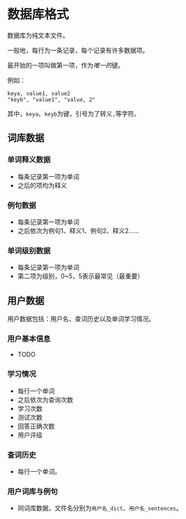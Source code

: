 # 数据库格式

数据库为纯文本文件。

一般地，每行为一条记录，每个记录有许多数据项。

最开始的一项叫做第一项，作为*唯一的*键。

例如：

```
keya, value1, value2
"keyb", "value1", "value, 2"
```

其中，`keya`、`keyb`为键，引号为了转义`,`等字符。

## 词库数据

### 单词释义数据

- 每条记录第一项为单词
- 之后的项均为释义

### 例句数据

- 每条记录第一项为单词
- 之后依次为例句1、释义1、例句2、释义2……

### 单词级别数据

- 每条记录第一项为单词
- 第二项为级别，0~5，5表示最常见（最重要）

## 用户数据

用户数据包括：用户名、查词历史以及单词学习情况。

### 用户基本信息

- TODO

### 学习情况

- 每行一个单词
- 之后依次为查询次数
- 学习次数
- 测试次数
- 回答正确次数
- 用户评级

### 查词历史

- 每行一个单词。

### 用户词库与例句

- 同词库数据，文件名分别为`用户名_dict`、`用户名_sentences`。